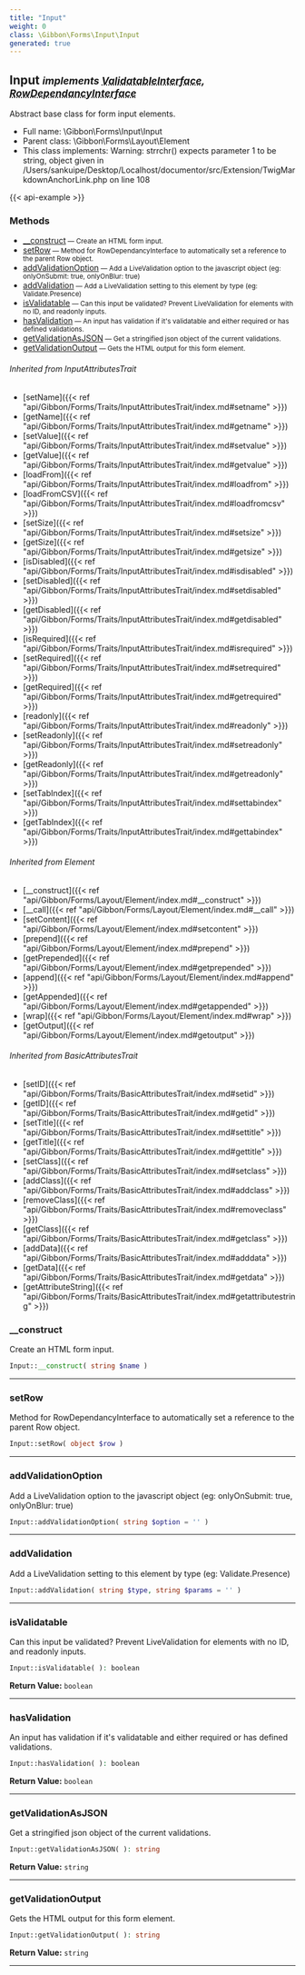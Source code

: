 ```yaml
---
title: "Input"
weight: 0
class: \Gibbon\Forms\Input\Input
generated: true
---
```


## Input <small><i>implements <abbr title="\Gibbon\Forms\ValidatableInterface">ValidatableInterface</abbr>, <abbr title="\Gibbon\Forms\RowDependancyInterface">RowDependancyInterface</abbr></i></small>

Abstract base class for form input elements.



* Full name: \Gibbon\Forms\Input\Input
* Parent class: \Gibbon\Forms\Layout\Element
* This class implements: 
Warning: strrchr() expects parameter 1 to be string, object given in /Users/sankuipe/Desktop/Localhost/documentor/src/Extension/TwigMarkdownAnchorLink.php on line 108


{{< api-example >}} 



### Methods

- [__construct](#__construct)<small> — Create an HTML form input.</small>
- [setRow](#setrow)<small> — Method for RowDependancyInterface to automatically set a reference to the parent Row object.</small>
- [addValidationOption](#addvalidationoption)<small> — Add a LiveValidation option to the javascript object (eg: onlyOnSubmit: true, onlyOnBlur: true)</small>
- [addValidation](#addvalidation)<small> — Add a LiveValidation setting to this element by type (eg: Validate.Presence)</small>
- [isValidatable](#isvalidatable)<small> — Can this input be validated? Prevent LiveValidation for elements with no ID, and readonly inputs.</small>
- [hasValidation](#hasvalidation)<small> — An input has validation if it's validatable and either required or has defined validations.</small>
- [getValidationAsJSON](#getvalidationasjson)<small> — Get a stringified json object of the current validations.</small>
- [getValidationOutput](#getvalidationoutput)<small> — Gets the HTML output for this form element.</small>




###### Inherited from InputAttributesTrait
- [setName]({{< ref "api/Gibbon/Forms/Traits/InputAttributesTrait/index.md#setname" >}})
- [getName]({{< ref "api/Gibbon/Forms/Traits/InputAttributesTrait/index.md#getname" >}})
- [setValue]({{< ref "api/Gibbon/Forms/Traits/InputAttributesTrait/index.md#setvalue" >}})
- [getValue]({{< ref "api/Gibbon/Forms/Traits/InputAttributesTrait/index.md#getvalue" >}})
- [loadFrom]({{< ref "api/Gibbon/Forms/Traits/InputAttributesTrait/index.md#loadfrom" >}})
- [loadFromCSV]({{< ref "api/Gibbon/Forms/Traits/InputAttributesTrait/index.md#loadfromcsv" >}})
- [setSize]({{< ref "api/Gibbon/Forms/Traits/InputAttributesTrait/index.md#setsize" >}})
- [getSize]({{< ref "api/Gibbon/Forms/Traits/InputAttributesTrait/index.md#getsize" >}})
- [isDisabled]({{< ref "api/Gibbon/Forms/Traits/InputAttributesTrait/index.md#isdisabled" >}})
- [setDisabled]({{< ref "api/Gibbon/Forms/Traits/InputAttributesTrait/index.md#setdisabled" >}})
- [getDisabled]({{< ref "api/Gibbon/Forms/Traits/InputAttributesTrait/index.md#getdisabled" >}})
- [isRequired]({{< ref "api/Gibbon/Forms/Traits/InputAttributesTrait/index.md#isrequired" >}})
- [setRequired]({{< ref "api/Gibbon/Forms/Traits/InputAttributesTrait/index.md#setrequired" >}})
- [getRequired]({{< ref "api/Gibbon/Forms/Traits/InputAttributesTrait/index.md#getrequired" >}})
- [readonly]({{< ref "api/Gibbon/Forms/Traits/InputAttributesTrait/index.md#readonly" >}})
- [setReadonly]({{< ref "api/Gibbon/Forms/Traits/InputAttributesTrait/index.md#setreadonly" >}})
- [getReadonly]({{< ref "api/Gibbon/Forms/Traits/InputAttributesTrait/index.md#getreadonly" >}})
- [setTabIndex]({{< ref "api/Gibbon/Forms/Traits/InputAttributesTrait/index.md#settabindex" >}})
- [getTabIndex]({{< ref "api/Gibbon/Forms/Traits/InputAttributesTrait/index.md#gettabindex" >}})

###### Inherited from Element
- [__construct]({{< ref "api/Gibbon/Forms/Layout/Element/index.md#__construct" >}})
- [__call]({{< ref "api/Gibbon/Forms/Layout/Element/index.md#__call" >}})
- [setContent]({{< ref "api/Gibbon/Forms/Layout/Element/index.md#setcontent" >}})
- [prepend]({{< ref "api/Gibbon/Forms/Layout/Element/index.md#prepend" >}})
- [getPrepended]({{< ref "api/Gibbon/Forms/Layout/Element/index.md#getprepended" >}})
- [append]({{< ref "api/Gibbon/Forms/Layout/Element/index.md#append" >}})
- [getAppended]({{< ref "api/Gibbon/Forms/Layout/Element/index.md#getappended" >}})
- [wrap]({{< ref "api/Gibbon/Forms/Layout/Element/index.md#wrap" >}})
- [getOutput]({{< ref "api/Gibbon/Forms/Layout/Element/index.md#getoutput" >}})

###### Inherited from BasicAttributesTrait
- [setID]({{< ref "api/Gibbon/Forms/Traits/BasicAttributesTrait/index.md#setid" >}})
- [getID]({{< ref "api/Gibbon/Forms/Traits/BasicAttributesTrait/index.md#getid" >}})
- [setTitle]({{< ref "api/Gibbon/Forms/Traits/BasicAttributesTrait/index.md#settitle" >}})
- [getTitle]({{< ref "api/Gibbon/Forms/Traits/BasicAttributesTrait/index.md#gettitle" >}})
- [setClass]({{< ref "api/Gibbon/Forms/Traits/BasicAttributesTrait/index.md#setclass" >}})
- [addClass]({{< ref "api/Gibbon/Forms/Traits/BasicAttributesTrait/index.md#addclass" >}})
- [removeClass]({{< ref "api/Gibbon/Forms/Traits/BasicAttributesTrait/index.md#removeclass" >}})
- [getClass]({{< ref "api/Gibbon/Forms/Traits/BasicAttributesTrait/index.md#getclass" >}})
- [addData]({{< ref "api/Gibbon/Forms/Traits/BasicAttributesTrait/index.md#adddata" >}})
- [getData]({{< ref "api/Gibbon/Forms/Traits/BasicAttributesTrait/index.md#getdata" >}})
- [getAttributeString]({{< ref "api/Gibbon/Forms/Traits/BasicAttributesTrait/index.md#getattributestring" >}})



### __construct

Create an HTML form input.

```php
Input::__construct( string $name )
```









---

### setRow

Method for RowDependancyInterface to automatically set a reference to the parent Row object.

```php
Input::setRow( object $row )
```









---

### addValidationOption

Add a LiveValidation option to the javascript object (eg: onlyOnSubmit: true, onlyOnBlur: true)

```php
Input::addValidationOption( string $option = '' )
```









---

### addValidation

Add a LiveValidation setting to this element by type (eg: Validate.Presence)

```php
Input::addValidation( string $type, string $params = '' )
```









---

### isValidatable

Can this input be validated? Prevent LiveValidation for elements with no ID, and readonly inputs.

```php
Input::isValidatable( ): boolean
```






**Return Value:**
`boolean`  



---

### hasValidation

An input has validation if it's validatable and either required or has defined validations.

```php
Input::hasValidation( ): boolean
```






**Return Value:**
`boolean`  



---

### getValidationAsJSON

Get a stringified json object of the current validations.

```php
Input::getValidationAsJSON( ): string
```






**Return Value:**
`string`  



---

### getValidationOutput

Gets the HTML output for this form element.

```php
Input::getValidationOutput( ): string
```






**Return Value:**
`string`  



---

